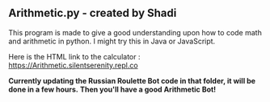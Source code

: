## Arithmetic.py - created by Shadi
This program is made to give a good understanding upon how to code math and arithmetic in python.
I might try this in Java or JavaScript.

Here is the HTML link to the calculator : https://Arithmetic.silentserenity.repl.co

**Currently updating the Russian Roulette Bot code in that folder, it will be done in a few hours.**
**Then you'll have a good Arithmetic Bot!**
